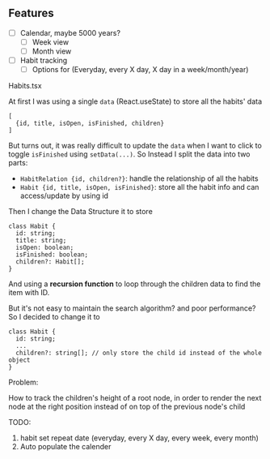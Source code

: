 ## Features

- [ ] Calendar, maybe 5000 years?
  - [ ] Week view
  - [ ] Month view
- [ ] Habit tracking
  - [ ] Options for (Everyday, every X day, X day in a week/month/year)

Habits.tsx

At first I was using a single `data` (React.useState) to store all the habits' data

```
[
  {id, title, isOpen, isFinished, children}
]
```

But turns out, it was really difficult to update the `data` when I want to click to toggle `isFinished` using `setData(...)`. So Instead I split the data into two parts:

- `HabitRelation {id, children?}`: handle the relationship of all the habits
- `Habit {id, title, isOpen, isFinished}`: store all the habit info and can access/update by using id

Then I change the Data Structure it to store

```
class Habit {
  id: string;
  title: string;
  isOpen: boolean;
  isFinished: boolean;
  children?: Habit[];
}
```

And using a **recursion function** to loop through the children data to find the item with ID.

But it's not easy to maintain the search algorithm? and poor performance? So I decided to change it to

```
class Habit {
  id: string;
  ...
  children?: string[]; // only store the child id instead of the whole object
}
```

Problem:

How to track the children's height of a root node, in order to render the next node at the right position instead of on top of the previous node's child

TODO:

1. habit set repeat date (everyday, every X day, every week, every month)
2. Auto populate the calender
